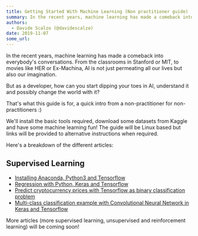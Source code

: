 ```yaml
---
title: Getting Started With Machine Learning (Non practitioner guide)
summary: In the recent years, machine learning has made a comeback into everybodys conversations. From the classrooms in Stanford or MIT, to movies like HER or Ex-Machina, AI is not just permeating all our lives but also our imagination. But as a developer, how can you start dipping your toes in AI, understand it and possibly change the world with it? Thats what this guide is for, a quick intro from a non-practitioner for non-practitioners  ) Well install the basic tools required, download some datasets
authors:
  - Davide Scalzo (@davidescalzo)
date: 2019-11-07
some_url: 
---
```


In the recent years, machine learning has made a comeback into everybody's conversations. From the classrooms in Stanford or MIT, to movies like HER or Ex-Machina, AI is not just permeating all our lives but also our imagination.

But as a developer, how can you start dipping your toes in AI, understand it and possibly change the world with it?

That's what this guide is for, a quick intro from a non-practitioner for non-practitioners :)

We'll install the basic tools required, download some datasets from Kaggle and have some machine learning fun! The guide will be Linux based but links will be provided to alternative instructions when required.

Here's a breakdown of the different articles:

## Supervised Learning

- [Installing Anaconda, Python3 and Tensorflow](https://kauri.io/article/5bf3a311af45420781dfbb3963b253b1/v1/installing-anaconda-python3-and-tensorflow)
- [Regression with Python, Keras and Tensorflow](https://kauri.io/article/d035bc33cd37467db92e5b428a7565fd/v1/regression-with-python-keras-and-tensorflow)
- [Predict cryptocurrency prices with Tensorflow as binary classification problem](https://kauri.io/article/badf8853afb9404196bd8b5cbeec61a2/v1/predict-cryptocurrency-prices-with-tensorflow-as-binary-classification-problem)
- [Multi-class classification example with Convolutional Neural Network in Keras and Tensorflow](https://kauri.io/article/145b4c03a55146cba2051f04e7f499e9/v1/multi-class-classification-example-with-convolutional-neural-network-in-keras-and-tensorflow)

More articles (more supervised learning, unsupervised and reinforcement learning) will be coming soon!
